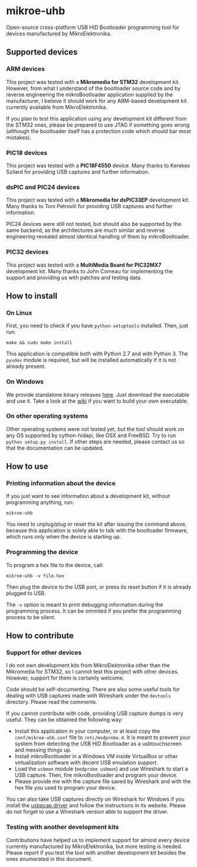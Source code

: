 mikroe-uhb
==========

Open-source cross-platform USB HID Bootloader programming tool for devices manufactured by MikroElektronika.


Supported devices
-----------------

### ARM devices

This project was tested with a **Mikromedia for STM32** development kit. However, from what I understand of the bootloader source code and by reverse engineering the mikroBootloader application supplied by the manufacturer, I believe it should work for any ARM-based development kit currently available from MikroElektronika.

If you plan to test this application using any development kit different from the STM32 ones, please be prepared to use JTAG if something goes wrong (although the bootloader itself has a protection code which should bar most mistakes).

### PIC18 devices

This project was tested with a **PIC18F4550** device. Many thanks to Kerekes Szilard for providing USB captures and further information.

### dsPIC and PIC24 devices

This project was tested with a **Mikromedia for dsPIC33EP** development kit. Many thanks to Toni Petrovič for providing USB captures and further information.

PIC24 devices were still not tested, but should also be supported by the same backend, as the architectures are much similar and reverse engineering revealed almost identical handling of them by mikroBootloader.

### PIC32 devices

This project was tested with a **MultiMedia Board for PIC32MX7** development kit. Many thanks to John Comeau for implementing the support and providing us with patches and testing data.


How to install
--------------

### On Linux

First, you need to check if you have `python-setuptools` installed.
Then, just run:

```
make && sudo make install
```

This application is compatible both with Python 2.7 and with Python 3. The `pyudev` module is required, but will be installed automatically if it is not already present.

### On Windows

We provide standalone binary releases [here](https://github.com/thotypous/mikroe-uhb/releases). Just download the executable and use it. Take a look at the [wiki](https://github.com/thotypous/mikroe-uhb/wiki/Creating-a-standalone-executable-for-Windows) if you want to build your own executable.

### On other operating systems

Other operating systems were not tested yet, but the tool should work on any OS supported by cython-hidapi, like OSX and FreeBSD. Try to run `python setup.py install`. If other steps are needed, please contact us so that the documentation can be updated.


How to use
----------

### Printing information about the device

If you just want to see information about a development kit, without programming anything, run:

```
mikroe-uhb
```

You need to unplug/plug or reset the kit after issuing the command above, because this application is solely able to talk with the bootloader firmware, which runs only when the device is starting up.


### Programming the device

To program a hex file to the device, call:

```
mikroe-uhb -v file.hex
```

Then plug the device to the USB port, or press its reset button if it is already plugged to USB.

The `-v` option is meant to print debugging information during the programming process. It can be ommited if you prefer the programming process to be silent.


How to contribute
-----------------

### Support for other devices

I do not own development kits from MikroElektronika other than the Mikromedia for STM32, so I cannot test this project with other devices. However, support for them is certainly welcome.

Code should be self-documenting. There are also some useful tools for dealing with USB captures made with Wireshark under the `devtools` directory. Please read the comments.

If you cannot contribute with code, providing USB capture dumps is very useful. They can be obtained the following way:

* Install this application in your computer, or at least copy the `conf/mikroe-uhb.conf` file to `/etc/modprobe.d`. It is meant to prevent your system from detecting the USB HID Bootloader as a usbtouchscreen and messing things up.
* Install mikroBootloader in a Windows VM inside VirtualBox or other virtualization software with decent USB emulation support.
* Load the `usbmon` module (`modprobe usbmon`) and use Wireshark to start a USB capture. Then, fire mikroBootloader and program your device.
* Please provide me with the capture file saved by Wireshark and with the hex file you used to program your device.

You can also take USB captures directly on Wireshark for Windows if you install the [usbpcap driver](http://desowin.org/usbpcap) and follow the instructions in its website. Please do not forget to use a Wireshark version able to support the driver.

### Testing with another development kits

Contributions have helped us to implement support for almost every device currently manufactured by MikroElektronika, but more testing is needed. Please report if you test the tool with another development kit besides the ones enumerated in this document.

